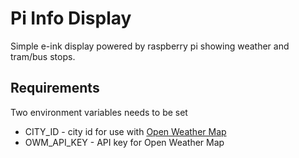# Pi Info Display

Simple e-ink display powered by raspberry pi showing weather and tram/bus stops.


## Requirements

Two environment variables needs to be set

* CITY_ID - city id for use with [Open Weather Map](https://openweathermap.org/)
* OWM_API_KEY - API key for Open Weather Map
